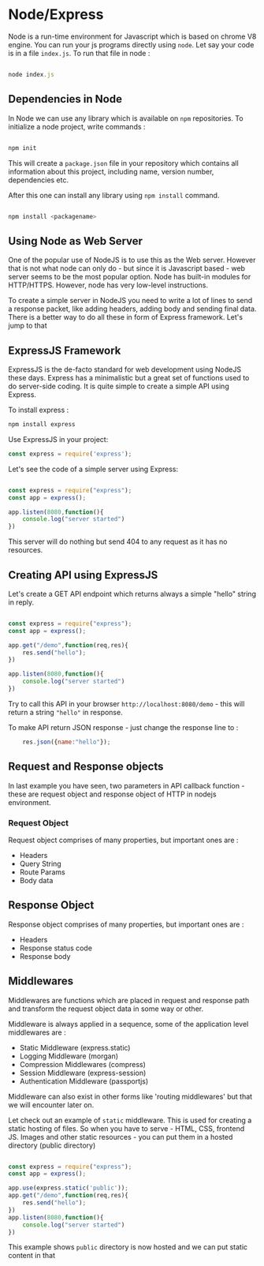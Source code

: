 # Node/Express 

Node is a run-time environment for Javascript which is based on chrome V8 engine. You can run your js programs directly using `node`. Let say your code is in a file `index.js`. To run that file in node :

```javascript

node index.js

```

## Dependencies in Node

In Node we can use any library which is available on `npm` repositories. To initialize a node project, write commands :

```javascript

npm init

```

This will create a `package.json` file in your repository which contains all information about this project, including name, version number, dependencies etc.

After this one can install any library using `npm install` command.

```javascript

npm install <packagename>

```

## Using Node as Web Server

One of the popular use of NodeJS is to use this as the Web server. However that is not what node can only do - but since it is Javascript based - web server seems to be the most popular option. Node has built-in modules for HTTP/HTTPS. However, node has very low-level instructions.

To create a simple server in NodeJS you need to write a lot of lines to send a response packet, like adding headers, adding body and sending final data. There is a better way to do all these in form of Express framework. Let's jump to that

## ExpressJS Framework

ExpressJS is the de-facto standard for web development using NodeJS these days. Express has a minimalistic but a great set of functions used to do server-side coding. It is quite simple to create a simple API using Express.

To install express :

```javascript
npm install express
```

Use ExpressJS in your project:

```javascript
const express = require('express');
```

Let's see the code of a simple server using Express:

```javascript

const express = require("express");
const app = express();

app.listen(8080,function(){
    console.log("server started")
})

```

This server will do nothing but send 404 to any request as it has no resources.

## Creating API using ExpressJS

Let's create a GET API endpoint which returns always a simple "hello" string in reply.

```javascript

const express = require("express");
const app = express();

app.get("/demo",function(req,res){
    res.send("hello");
})

app.listen(8080,function(){
    console.log("server started")
})

```

Try to call this API in your browser `http://localhost:8080/demo` - this will return a string `"hello"` in response.

To make API return JSON response - just change the response line to :

```javascript
    res.json({name:"hello"});
```

## Request and Response objects

In last example you have seen, two parameters in API callback function - these are request object and response object of HTTP in nodejs environment.

### Request Object

Request object comprises of many properties, but important ones are :

- Headers
- Query String
- Route Params
- Body data

## Response Object

Response object comprises of many properties, but important ones are :

- Headers
- Response status code
- Response body

## Middlewares

Middlewares are functions which are placed in request and response path and transform the request object data in some way or other.

Middleware is always applied in a sequence, some of the application level middlewares are :

- Static Middleware (express.static)
- Logging Middleware (morgan)
- Compression Middlewares (compress)
- Session Middleware (express-session)
- Authentication Middleware (passportjs)

Middleware can also exist in other forms like 'routing middlewares' but that we will encounter later on.

Let check out an example of `static` middleware. This is used for creating a static hosting of files. So when you have to serve - HTML, CSS, frontend JS. Images and other static resources - you can put them in a hosted directory (public directory)

```javascript

const express = require("express");
const app = express();

app.use(express.static('public'));
app.get("/demo",function(req,res){
    res.send("hello");
})
app.listen(8080,function(){
    console.log("server started")
})

```

This example shows `public` directory is now hosted and we can put static content in that